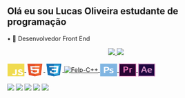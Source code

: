 ## Olá eu sou Lucas Oliveira estudante de programação
• 🔭 Desenvolvedor Front End

<div align="center">
  
  <a href=https://github.com/lucassOliveiira>
    
    
    
  <img height="160em" src="https://github-readme-stats.vercel.app/api?username=felipedamazio&show_icons=true&theme=city_lights&include_all_commits=true&count_private=true"/>
  <img height="160em" src="https://github-readme-stats.vercel.app/api/top-langs/?username=felipedamazio&layout=compact&langs_count=7&theme=city_lights"/>
</div>
  <div style="display: inline_block"><br>
  <img align="center" alt="Felp-Js" height="30" width="40" src="https://raw.githubusercontent.com/devicons/devicon/master/icons/javascript/javascript-plain.svg"> 
  <img align="center" alt="Felp-HTML" height="30" width="40" src="https://raw.githubusercontent.com/devicons/devicon/master/icons/html5/html5-original.svg">
  <img align="center" alt="Felp-CSS" height="30" width="40" src="https://raw.githubusercontent.com/devicons/devicon/master/icons/css3/css3-original.svg">
  <img align="center" alt="Felp-C++" height="30" width="40" src="https://cdn.jsdelivr.net/gh/devicons/devicon/icons/cplusplus/cplusplus-original.svg">
          
  <img align="center" alt="Felp-Photoshop" height="30" width="40" src="https://raw.githubusercontent.com/devicons/devicon/master/icons/photoshop/photoshop-plain.svg">
  <img align="center" alt="Felp-Premiere" height="30" width="40" src="https://raw.githubusercontent.com/devicons/devicon/master/icons/premierepro/premierepro-original.svg">
   <img align="center" alt="Felp-afterefects" height="30" width="40" src="https://raw.githubusercontent.com/devicons/devicon/master/icons/aftereffects/aftereffects-original.svg">
 
</div>
  
 
  
<div> 
<br>
<a href="https://www.linkedin.com/in/felipe-damazio-195244191" target=_"blank"><img src="https://img.shields.io/badge/-LinkedIn-%230077B5?style=for-the-badge&logo=linkedin&logoColor=white"target="_blank" ></a> 
  <a href="https://www.youtube.com/channel/UCp-RiLixt2o52--B4aRkUCg" target="_blank"><img src="https://img.shields.io/badge/YouTube-FF0000?style=for-the-badge&logo=youtube&logoColor=white" target="_blank"></a>  
  <a href="https://www.instagram.com/felipe.damazio" target =_"blank"><img src="https://img.shields.io/badge/-Instagram-%23E4405F?style=for-the-badge&logo=instagram&logoColor=white" target= "_blank"></a>   
 <a href="https://www.facebook.com/felp.damazio" target="_blank"><img src="https://img.shields.io/badge/Facebook_Gaming-005FED?style=for-the-badge&logo=facebook-gaming&logoColor=white" target="_blank"></a>  
  <a href = "mailto:lipjb@hotmail.com"><img src="https://img.shields.io/badge/-Gmail-%23333?style=for-the-badge&logo=gmail&logoColor=white" target="_blank"></a>
  
   
 
</div>
